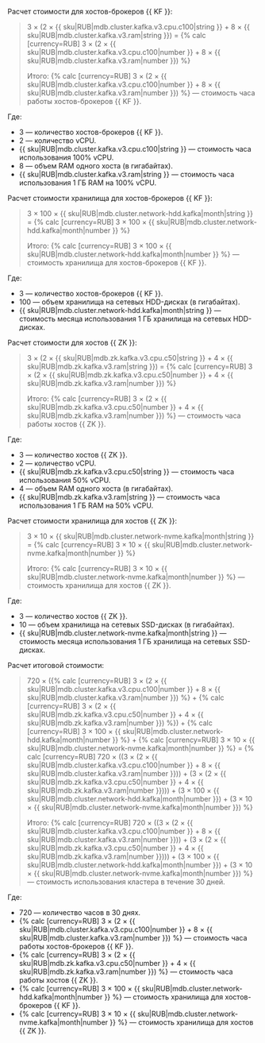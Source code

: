 Расчет стоимости для хостов-брокеров {{ KF }}:

> 3 × (2&nbsp;×&nbsp;{{ sku|RUB|mdb.cluster.kafka.v3.cpu.c100|string }} + 8&nbsp;×&nbsp;{{ sku|RUB|mdb.cluster.kafka.v3.ram|string }}) = {% calc [currency=RUB] 3 × (2 × {{ sku|RUB|mdb.cluster.kafka.v3.cpu.c100|number }} + 8 × {{ sku|RUB|mdb.cluster.kafka.v3.ram|number }}) %}
> 
> Итого: {% calc [currency=RUB] 3 × (2 × {{ sku|RUB|mdb.cluster.kafka.v3.cpu.c100|number }} + 8 × {{ sku|RUB|mdb.cluster.kafka.v3.ram|number }}) %} — стоимость часа работы хостов-брокеров {{ KF }}.

Где:
* 3 — количество хостов-брокеров {{ KF }}.
* 2 — количество vCPU.
* {{ sku|RUB|mdb.cluster.kafka.v3.cpu.c100|string }} — стоимость часа использования 100% vCPU.
* 8 — объем RAM одного хоста (в гигабайтах).
* {{ sku|RUB|mdb.cluster.kafka.v3.ram|string }} — стоимость часа использования 1 ГБ RAM на 100% vCPU.

Расчет стоимости хранилища для хостов-брокеров {{ KF }}:

> 3 × 100 × {{ sku|RUB|mdb.cluster.network-hdd.kafka|month|string }} = {% calc [currency=RUB] 3 × 100 × {{ sku|RUB|mdb.cluster.network-hdd.kafka|month|number }} %}
>
> Итого: {% calc [currency=RUB] 3 × 100 × {{ sku|RUB|mdb.cluster.network-hdd.kafka|month|number }} %} — стоимость хранилища для хостов-брокеров {{ KF }}.

Где:
* 3 — количество хостов-брокеров {{ KF }}.
* 100 — объем хранилища на сетевых HDD-дисках (в гигабайтах).
* {{ sku|RUB|mdb.cluster.network-hdd.kafka|month|string }} — стоимость месяца использования 1 ГБ хранилища на сетевых HDD-дисках.

Расчет стоимости для хостов {{ ZK }}:

> 3 × (2&nbsp;×&nbsp;{{ sku|RUB|mdb.zk.kafka.v3.cpu.c50|string }} + 4&nbsp;×&nbsp;{{ sku|RUB|mdb.zk.kafka.v3.ram|string }}) = {% calc [currency=RUB] 3 × (2 × {{ sku|RUB|mdb.zk.kafka.v3.cpu.c50|number }} + 4 × {{ sku|RUB|mdb.zk.kafka.v3.ram|number }}) %}
>
> Итого: {% calc [currency=RUB] 3 × (2 × {{ sku|RUB|mdb.zk.kafka.v3.cpu.c50|number }} + 4 × {{ sku|RUB|mdb.zk.kafka.v3.ram|number }}) %} — стоимость часа работы хостов {{ ZK }}.

Где:
* 3 — количество хостов {{ ZK }}.
* 2 — количество vCPU.
* {{ sku|RUB|mdb.zk.kafka.v3.cpu.c50|string }} — стоимость часа использования 50% vCPU.
* 4 — объем RAM одного хоста (в гигабайтах).
* {{ sku|RUB|mdb.zk.kafka.v3.ram|string }} — стоимость часа использования 1 ГБ RAM на 50% vCPU.

Расчет стоимости хранилища для хостов {{ ZK }}:

> 3 × 10 × {{ sku|RUB|mdb.cluster.network-nvme.kafka|month|string }} = {% calc [currency=RUB] 3 × 10 × {{ sku|RUB|mdb.cluster.network-nvme.kafka|month|number }} %}
>
> Итого: {% calc [currency=RUB] 3 × 10 × {{ sku|RUB|mdb.cluster.network-nvme.kafka|month|number }} %} — стоимость хранилища для хостов {{ ZK }}.

Где:
* 3 — количество хостов {{ ZK }}.
* 10 — объем хранилища на сетевых SSD-дисках (в гигабайтах).
* {{ sku|RUB|mdb.cluster.network-nvme.kafka|month|string }} — стоимость месяца использования 1 ГБ хранилища на сетевых SSD-дисках.

Расчет итоговой стоимости:

> 720 × ({% calc [currency=RUB] 3 × (2 × {{ sku|RUB|mdb.cluster.kafka.v3.cpu.c100|number }} + 8 × {{ sku|RUB|mdb.cluster.kafka.v3.ram|number }}) %} + {% calc [currency=RUB] 3 × (2 × {{ sku|RUB|mdb.zk.kafka.v3.cpu.c50|number }} + 4 × {{ sku|RUB|mdb.zk.kafka.v3.ram|number }}) %}) + {% calc [currency=RUB] 3 × 100 × {{ sku|RUB|mdb.cluster.network-hdd.kafka|month|number }} %} + {% calc [currency=RUB] 3 × 10 × {{ sku|RUB|mdb.cluster.network-nvme.kafka|month|number }} %} = {% calc [currency=RUB] 720 × ((3 × (2 × {{ sku|RUB|mdb.cluster.kafka.v3.cpu.c100|number }} + 8 × {{ sku|RUB|mdb.cluster.kafka.v3.ram|number }})) + (3 × (2 × {{ sku|RUB|mdb.zk.kafka.v3.cpu.c50|number }} + 4 × {{ sku|RUB|mdb.zk.kafka.v3.ram|number }}))) + (3 × 100 × {{ sku|RUB|mdb.cluster.network-hdd.kafka|month|number }}) + (3 × 10 × {{ sku|RUB|mdb.cluster.network-nvme.kafka|month|number }}) %}
>
> Итого: {% calc [currency=RUB] 720 × ((3 × (2 × {{ sku|RUB|mdb.cluster.kafka.v3.cpu.c100|number }} + 8 × {{ sku|RUB|mdb.cluster.kafka.v3.ram|number }})) + (3 × (2 × {{ sku|RUB|mdb.zk.kafka.v3.cpu.c50|number }} + 4 × {{ sku|RUB|mdb.zk.kafka.v3.ram|number }}))) + (3 × 100 × {{ sku|RUB|mdb.cluster.network-hdd.kafka|month|number }}) + (3 × 10 × {{ sku|RUB|mdb.cluster.network-nvme.kafka|month|number }}) %} — стоимость использования кластера в течение 30 дней.

Где:
* 720 — количество часов в 30 днях.
* {% calc [currency=RUB] 3 × (2 × {{ sku|RUB|mdb.cluster.kafka.v3.cpu.c100|number }} + 8 × {{ sku|RUB|mdb.cluster.kafka.v3.ram|number }}) %} — стоимость часа работы хостов-брокеров {{ KF }}.
* {% calc [currency=RUB] 3 × (2 × {{ sku|RUB|mdb.zk.kafka.v3.cpu.c50|number }} + 4 × {{ sku|RUB|mdb.zk.kafka.v3.ram|number }}) %} — стоимость часа работы хостов {{ ZK }}.
* {% calc [currency=RUB] 3 × 100 × {{ sku|RUB|mdb.cluster.network-hdd.kafka|month|number }} %} — стоимость хранилища для хостов-брокеров {{ KF }}.
* {% calc [currency=RUB] 3 × 10 × {{ sku|RUB|mdb.cluster.network-nvme.kafka|month|number }} %} — стоимость хранилища для хостов {{ ZK }}.